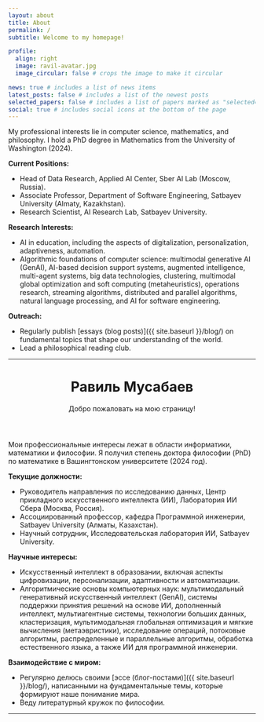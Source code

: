 ```yaml
---
layout: about
title: About
permalink: /
subtitle: Welcome to my homepage!

profile:
  align: right
  image: ravil-avatar.jpg
  image_circular: false # crops the image to make it circular

news: true # includes a list of news items
latest_posts: false # includes a list of the newest posts
selected_papers: false # includes a list of papers marked as "selected={true}"
social: true # includes social icons at the bottom of the page
---
```


My professional interests lie in computer science, mathematics, and philosophy. I hold a PhD degree in Mathematics from the University of Washington (2024).

**Current Positions:**

- Head of Data Research, Applied AI Center, Sber AI Lab (Moscow, Russia).
- Associate Professor, Department of Software Engineering, Satbayev University (Almaty, Kazakhstan).
- Research Scientist, AI Research Lab, Satbayev University.

**Research Interests:**

- AI in education, including the aspects of digitalization, personalization, adaptiveness, automation.
- Algorithmic foundations of computer science: multimodal generative AI (GenAI), AI-based decision support systems, augmented intelligence, multi-agent systems, big data technologies, clustering, multimodal global optimization and soft computing (metaheuristics), operations research, streaming algorithms, distributed and parallel algorithms, natural language processing, and AI for software engineering.

**Outreach:**

- Regularly publish [essays (blog posts)]({{ site.baseurl }}/blog/) on fundamental topics that shape our understanding of the world.
- Lead a philosophical reading club.

---

<header class="post-header">
      <h1 class="post-title">
        <span class="font-weight-bold">Равиль</span> Мусабаев
      </h1>
      <p class="desc">Добро пожаловать на мою страницу!</p>
</header>

Мои профессиональные интересы лежат в области информатики, математики и философии. Я получил степень доктора философии (PhD) по математике в Вашингтонском университете (2024 год).

**Текущие должности:**

- Руководитель направления по исследованию данных, Центр прикладного искусственного интеллекта (ИИ), Лаборатория ИИ Сбера (Москва, Россия).
- Ассоциированный профессор, кафедра Программной инженерии, Satbayev University (Алматы, Казахстан).
- Научный сотрудник, Исследовательская лаборатория ИИ, Satbayev University.

**Научные интересы:**

- Искусственный интеллект в образовании, включая аспекты цифровизации, персонализации, адаптивности и автоматизации.
- Алгоритмические основы компьютерных наук: мультимодальный генеративный искусственный интеллект (GenAI), системы поддержки принятия решений на основе ИИ, дополненный интеллект, мультиагентные системы, технологии больших данных, кластеризация, мультимодальная глобальная оптимизация и мягкие вычисления (метаэвристики), исследование операций, потоковые алгоритмы, распределенные и параллельные алгоритмы, обработка естественного языка, а также ИИ для программной инженерии.

**Взаимодействие с миром:**

- Регулярно делюсь своими [эссе (блог-постами)]({{ site.baseurl }}/blog/), написанными на фундаментальные темы, которые формируют наше понимание мира.
- Веду литературный кружок по философии.

---